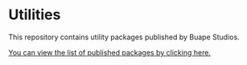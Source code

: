 # Utilities

This repository contains utility packages published by Buape Studios.

[You can view the list of published packages by clicking here.](https://www.npmjs.com/search?q=%40buape)
